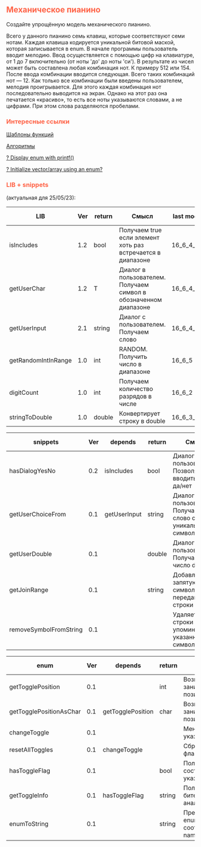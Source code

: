 ## <font color="tomato">Механическое пианино</font>

Создайте упрощённую модель механического пианино.

Всего у данного пианино семь клавиш, которые соответствуют семи нотам.
Каждая клавиша кодируется уникальной битовой маской, которая записывается в enum.
В начале программы пользователь вводит мелодию.
Ввод осуществляется с помощью цифр на клавиатуре, от 1 до 7 включительно (от ноты 'до' до ноты 'си').
В результате из чисел может быть составлена любая комбинация нот.
К примеру 512 или 154.
После ввода комбинации вводится следующая.
Всего таких комбинаций нот — 12.
Как только все комбинации были введены пользователем, мелодия проигрывается.
Для этого каждая комбинация нот последовательно выводится на экран.
Однако на этот раз она печатается «красиво», то есть все ноты указываются словами, а не цифрами.
При этом слова разделяются пробелами.

### <font color="tomato">Интересные ссылки</font>

[Шаблоны функций](https://metanit.com/cpp/tutorial/9.2.php)

[Алгоритмы](https://academy.yandex.ru/handbook/cpp/article/algorithms)

[? Display enum with printf()](https://stackoverflow.com/questions/2161790/can-i-display-the-value-of-an-enum-with-printf)

[? Initialize vector/array using an enum?](https://stackoverflow.com/questions/27532072/how-do-i-initialize-vector-array-using-an-enum)

### <font color="tomato">LIB + snippets</font>

(актуальная для 25/05/23):

| LIB                 | Ver | return | Смысл                                                            | last mod | prev mod |
|---------------------|-----|--------|------------------------------------------------------------------|----------|----------|
| isIncludes          | 1.2 | bool   | Получаем true если элемент хоть раз встречается в диапазоне      | 16_6_4_1 | 16_6_1   |
| getUserChar         | 1.2 | T      | Диалог в пользователем. Получаем символ в обозначенном диапазоне | 16_6_4_1 | 16_6_1   |
| getUserInput        | 2.1 | string | Диалог с пользователем. Получаем слово                           | 16_6_4_1 | 16_6_5   |
| getRandomIntInRange | 1.0 | int    | RANDOM. Получить число в диапазоне                               | 16_6_5   |          |
| digitCount          | 1.0 | int    | Получаем количество разрядов в числе                             | 16_6_2   |          |
| stringToDouble      | 1.0 | double | Конвертирует строку в double                                     | 16_6_3_1 |          |

| snippets               | Ver | depends      | return | Смысл                                                          | last mod | prev mod |
|------------------------|-----|--------------|--------|----------------------------------------------------------------|----------|----------|
| hasDialogYesNo         | 0.2 | isIncludes   | bool   | Диалог с пользователем. Позволяет вводить лишь да/нет          | 16_6_1   | 16_6_5   |
| getUserChoiceFrom      | 0.1 | getUserInput | string | Диалог с пользователем. Получаем слово с уникальными символами | 16_6_5   |          |
| getUserDouble          | 0.1 |              | double | Диалог с пользователем. Получает число double                  | 16_6_1   |          |
| getJoinRange           | 0.1 |              | string | Добавляет запятую между символами переданной строки            | 16_6_5   |          |
| removeSymbolFromString | 0.1 |              |        | Удаляет из строки упоминания указанного символа                | 16_6_3_1 |          |

| enum                    | Ver | depends           | return | Смысл                                          | last mod |
|-------------------------|-----|-------------------|--------|------------------------------------------------|----------|
| getTogglePosition       | 0.1 |                   | int    | Возвращает занимаемую позицию в enum           | 16_6_5   |
| getTogglePositionAsChar | 0.1 | getTogglePosition | char   | Возвращает занимаемую позицию в enum           | 16_6_5   |
| changeToggle            | 0.1 |                   |        | Меняет флаг указанного бита                    | 16_6_5   |
| resetAllToggles         | 0.1 | changeToggle      |        | Сбрасывает все флаги                           | 16_6_5   |
| hasToggleFlag           | 0.1 |                   | bool   | Получить состояние указанного бита             | 16_6_5   |
| getToggleInfo           | 0.1 | hasToggleFlag     | string | Получить отчет о бите в строковом аналоге JSON | 16_6_5   |
| enumToString            | 0.1 |                   | string | Преобразовывает enum в соответствующий name    | 16_6_4   |
